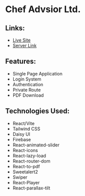 # Chef Advsior Ltd.
## Links:
* [Live Site](https://chef-hunter-66aa0.web.app/)
* [Server Link](https://github.com/ras1k/chef-hunter-server)

## Features:
* Single Page Application
* Login System
* Authentication
* Private Route
* PDF Download
  
## Technologies Used: 
* React/Vite
* Tailwind CSS
* Daisy UI
* Firebase
* React-animated-slider
* React-icons
* React-lazy-load
* React-router-dom
* React-to-pdf
* Sweetalert2
* Swiper
* React-Player
* React-parallax-tilt
